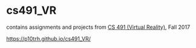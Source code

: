 # cs491_VR
contains assignments and projects from [CS 491 (Virtual Reality)](https://www.evl.uic.edu/aej/491/index.html), Fall 2017

https://p10trh.github.io/cs491_VR/
